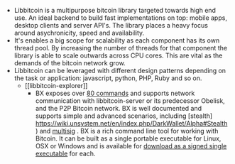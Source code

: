 - Libbitcoin is a multipurpose bitcoin library targeted towards high end  use. An ideal backend to build fast implementations on top: mobile apps,  desktop clients and server API's. The library places a heavy focus around asychronicity, speed and availability.
- It's enables a big scope for scalability as each component has its own thread pool. By increasing the number of threads for that component the library is able to scale outwards across CPU cores. This are vital as the demands of the bitcoin network grow.
- Libbitcoin can be leveraged with different design patterns depending on the task or application: javascript, python, PHP, Ruby and so on.
	- [[libbitcoin-explorer]]
		- BX exposes over  [80 commands](https://github.com/libbitcoin/libbitcoin-explorer/wiki) and supports network communication with libbitcoin-server or its predecessor Obelisk, and the P2P Bitcoin network. BX is well documented and supports simple and advanced scenarios, including  [stealth] https://wiki.unsystem.net/en/index.php/DarkWallet/Alpha#Stealth)  and  [multisig](https://en.bitcoin.it/wiki/Multisignature) .
		  BX is a rich command line tool for working with Bitcoin. It can be built as a single portable executable for Linux, OSX or Windows and is available for  [download as a signed single executable](https://github.com/libbitcoin/libbitcoin-explorer/wiki/Download-BX)  for each.
